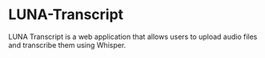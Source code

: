 # LUNA-Transcript
LUNA Transcript is a web application that allows users to upload audio files and transcribe them using Whisper.
